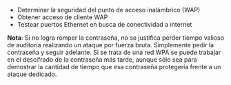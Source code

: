 
- Determinar la seguridad del punto de acceso inalámbrico (WAP)
- Obtener acceso de cliente WAP
- Testear puertos Ethernet en busca de conectividad a internet


**Nota**: Si no logra romper la contraseña, no se justifica perder tiempo valioso de auditoría realizando un ataque por fuerza bruta. Simplemente pedir la contraseña y seguir adelante. Si se trata de una red WPA se puede trabajar en el descifrado de la contraseña más tarde, aunque sólo sea para demostrar la cantidad de tiempo que esa contraseña protegería frente a un ataque dedicado.
